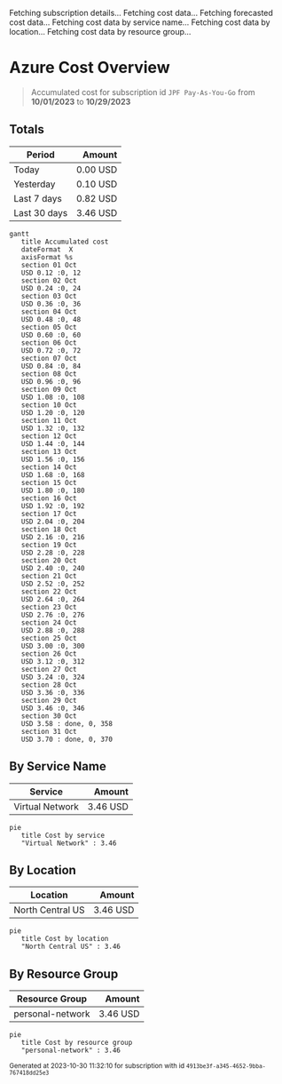 Fetching subscription details...
Fetching cost data...
Fetching forecasted cost data...
Fetching cost data by service name...
Fetching cost data by location...
Fetching cost data by resource group...
# Azure Cost Overview

> Accumulated cost for subscription id `JPF Pay-As-You-Go` from **10/01/2023** to **10/29/2023**

## Totals

|Period|Amount|
|---|---:|
|Today|0.00 USD|
|Yesterday|0.10 USD|
|Last 7 days|0.82 USD|
|Last 30 days|3.46 USD|

```mermaid
gantt
   title Accumulated cost
   dateFormat  X
   axisFormat %s
   section 01 Oct
   USD 0.12 :0, 12
   section 02 Oct
   USD 0.24 :0, 24
   section 03 Oct
   USD 0.36 :0, 36
   section 04 Oct
   USD 0.48 :0, 48
   section 05 Oct
   USD 0.60 :0, 60
   section 06 Oct
   USD 0.72 :0, 72
   section 07 Oct
   USD 0.84 :0, 84
   section 08 Oct
   USD 0.96 :0, 96
   section 09 Oct
   USD 1.08 :0, 108
   section 10 Oct
   USD 1.20 :0, 120
   section 11 Oct
   USD 1.32 :0, 132
   section 12 Oct
   USD 1.44 :0, 144
   section 13 Oct
   USD 1.56 :0, 156
   section 14 Oct
   USD 1.68 :0, 168
   section 15 Oct
   USD 1.80 :0, 180
   section 16 Oct
   USD 1.92 :0, 192
   section 17 Oct
   USD 2.04 :0, 204
   section 18 Oct
   USD 2.16 :0, 216
   section 19 Oct
   USD 2.28 :0, 228
   section 20 Oct
   USD 2.40 :0, 240
   section 21 Oct
   USD 2.52 :0, 252
   section 22 Oct
   USD 2.64 :0, 264
   section 23 Oct
   USD 2.76 :0, 276
   section 24 Oct
   USD 2.88 :0, 288
   section 25 Oct
   USD 3.00 :0, 300
   section 26 Oct
   USD 3.12 :0, 312
   section 27 Oct
   USD 3.24 :0, 324
   section 28 Oct
   USD 3.36 :0, 336
   section 29 Oct
   USD 3.46 :0, 346
   section 30 Oct
   USD 3.58 : done, 0, 358
   section 31 Oct
   USD 3.70 : done, 0, 370
```

## By Service Name

|Service|Amount|
|---|---:|
|Virtual Network|3.46 USD|

```mermaid
pie
   title Cost by service
   "Virtual Network" : 3.46
```

## By Location

|Location|Amount|
|---|---:|
|North Central US|3.46 USD|

```mermaid
pie
   title Cost by location
   "North Central US" : 3.46
```

## By Resource Group

|Resource Group|Amount|
|---|---:|
|personal-network|3.46 USD|

```mermaid
pie
   title Cost by resource group
   "personal-network" : 3.46
```

<sup>Generated at 2023-10-30 11:32:10 for subscription with id `4913be3f-a345-4652-9bba-767418dd25e3`</sup>
